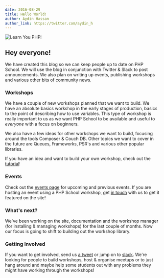 ```yaml
---
date: 2016-08-29
title: Hello World!
author: Aydin Hassan
author_link: https://twitter.com/aydin_h
---
```


![](/img/blog-dist/learn-you-php.png "Learn You PHP!")

## Hey everyone! 

We have created this blog so we can keep people up to date on PHP School. We will use the blog in conjunction
with Twitter & Slack to post announcements. We also plan on writing up events, publishing workshops and various other
bits of community news.

### Workshops

We have a couple of new workshops planned that we want to build. We have an absolute basics workshop in the early stages
of production, basics to the point of describing how to use variables. This type of workshop is really important to us
as we want PHP School to be available and useful to *everyone* with a focus on beginners.

We also have a few ideas for other workshops we want to build, focusing around the tools Composer & Couch DB. Other 
topics we want to cover in the future are Queues, Frameworks, PSR's and various other popular libraries.

If you have an idea and want to build your own workshop, check out the [tutorial](https://www.phpschool.io/docs/tutorial)!

### Events

Check out the [events page](https://www.phpschool.io/events) for upcoming and previous events. If you are hosting an 
event using a PHP School workshop, get [in touch](https://twitter.com/phpschoolteam) with us to get it featured on the 
site!

### What's next?

We've been working on the site, documentation and the workshop manager (for installing & managing workshops) for the 
last couple of months. Now our focus is going to shift to building out the workshop library.

### Getting Involved

If you want to get involved, send us [a tweet](https://twitter.com/phpschoolteam) or jump on to [slack](https://phpschool.herokuapp.com/).
We're looking for people to build workshops, host & organise meetups or to just hang around and maybe help some students out with any problems 
they might have working through the workshops!




